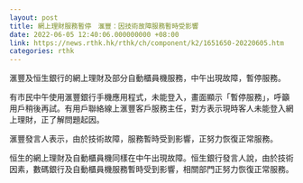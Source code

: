```yaml
---
layout: post
title: 網上理財服務暫停　滙豐：因技術故障服務暫時受影響
date: 2022-06-05 12:40:06.000000000 +08:00
link: https://news.rthk.hk/rthk/ch/component/k2/1651650-20220605.htm
categories: rthk
---
```


滙豐及恒生銀行的網上理財及部分自動櫃員機服務，中午出現故障，暫停服務。

有市民中午使用滙豐銀行手機應用程式，未能登入，畫面顯示「暫停服務」，呼籲用戶稍後再試。有用戶聯絡線上滙豐客戶服務主任，對方表示現時客人未能登入網上理財，正了解問題起因。

滙豐發言人表示，由於技術故障，服務暫時受到影響，正努力恢復正常服務。

恒生的網上理財及自動櫃員機同樣在中午出現故障。恒生銀行發言人說，由於技術因素，數碼銀行及自動櫃員機服務暫時受到影響，相關部門正努力恢復正常服務。
